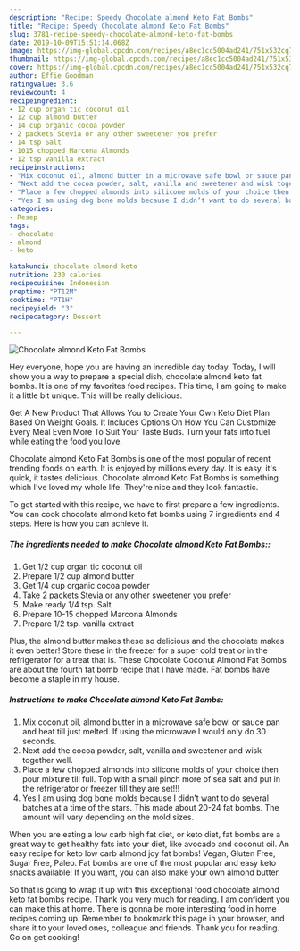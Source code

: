```yaml
---
description: "Recipe: Speedy Chocolate almond Keto Fat Bombs"
title: "Recipe: Speedy Chocolate almond Keto Fat Bombs"
slug: 3781-recipe-speedy-chocolate-almond-keto-fat-bombs
date: 2019-10-09T15:51:14.068Z
image: https://img-global.cpcdn.com/recipes/a8ec1cc5004ad241/751x532cq70/chocolate-almond-keto-fat-bombs-recipe-main-photo.jpg
thumbnail: https://img-global.cpcdn.com/recipes/a8ec1cc5004ad241/751x532cq70/chocolate-almond-keto-fat-bombs-recipe-main-photo.jpg
cover: https://img-global.cpcdn.com/recipes/a8ec1cc5004ad241/751x532cq70/chocolate-almond-keto-fat-bombs-recipe-main-photo.jpg
author: Effie Goodman
ratingvalue: 3.6
reviewcount: 4
recipeingredient:
- 12 cup organ tic coconut oil
- 12 cup almond butter
- 14 cup organic cocoa powder
- 2 packets Stevia or any other sweetener you prefer
- 14 tsp Salt
- 1015 chopped Marcona Almonds
- 12 tsp vanilla extract
recipeinstructions:
- "Mix coconut oil, almond butter in a microwave safe bowl or sauce pan and heat till just melted. If using the microwave I would only do 30 seconds."
- "Next add the cocoa powder, salt, vanilla and sweetener and wisk together well."
- "Place a few chopped almonds into silicone molds of your choice then pour mixture till full. Top with a small pinch more of sea salt and put in the refrigerator or freezer till they are set!!!"
- "Yes I am using dog bone molds because I didn’t want to do several batches at a time of the stars. This made about 20-24 fat bombs. The amount will vary depending on the mold sizes."
categories:
- Resep
tags:
- chocolate
- almond
- keto

katakunci: chocolate almond keto
nutrition: 230 calories
recipecuisine: Indonesian
preptime: "PT12M"
cooktime: "PT1H"
recipeyield: "3"
recipecategory: Dessert

---
```



![Chocolate almond Keto Fat Bombs](https://img-global.cpcdn.com/recipes/a8ec1cc5004ad241/751x532cq70/chocolate-almond-keto-fat-bombs-recipe-main-photo.jpg)

Hey everyone, hope you are having an incredible day today. Today, I will show you a way to prepare a special dish, chocolate almond keto fat bombs. It is one of my favorites food recipes. This time, I am going to make it a little bit unique. This will be really delicious.

Get A New Product That Allows You to Create Your Own Keto Diet Plan Based On Weight Goals. It Includes Options On How You Can Customize Every Meal Even More To Suit Your Taste Buds. Turn your fats into fuel while eating the food you love.

Chocolate almond Keto Fat Bombs is one of the most popular of recent trending foods on earth. It is enjoyed by millions every day. It is easy, it's quick, it tastes delicious. Chocolate almond Keto Fat Bombs is something which I've loved my whole life. They're nice and they look fantastic.


To get started with this recipe, we have to first prepare a few ingredients. You can cook chocolate almond keto fat bombs using 7 ingredients and 4 steps. Here is how you can achieve it.

##### The ingredients needed to make Chocolate almond Keto Fat Bombs::

1. Get 1/2 cup organ tic coconut oil
1. Prepare 1/2 cup almond butter
1. Get 1/4 cup organic cocoa powder
1. Take 2 packets Stevia or any other sweetener you prefer
1. Make ready 1/4 tsp. Salt
1. Prepare 10-15 chopped Marcona Almonds
1. Prepare 1/2 tsp. vanilla extract


Plus, the almond butter makes these so delicious and the chocolate makes it even better! Store these in the freezer for a super cold treat or in the refrigerator for a treat that is. These Chocolate Coconut Almond Fat Bombs are about the fourth fat bomb recipe that I have made. Fat bombs have become a staple in my house. 

##### Instructions to make Chocolate almond Keto Fat Bombs:

1. Mix coconut oil, almond butter in a microwave safe bowl or sauce pan and heat till just melted. If using the microwave I would only do 30 seconds.
1. Next add the cocoa powder, salt, vanilla and sweetener and wisk together well.
1. Place a few chopped almonds into silicone molds of your choice then pour mixture till full. Top with a small pinch more of sea salt and put in the refrigerator or freezer till they are set!!!
1. Yes I am using dog bone molds because I didn’t want to do several batches at a time of the stars. This made about 20-24 fat bombs. The amount will vary depending on the mold sizes.


When you are eating a low carb high fat diet, or keto diet, fat bombs are a great way to get healthy fats into your diet, like avocado and coconut oil. An easy recipe for keto low carb almond joy fat bombs! Vegan, Gluten Free, Sugar Free, Paleo. Fat bombs are one of the most popular and easy keto snacks available! If you want, you can also make your own almond butter. 

So that is going to wrap it up with this exceptional food chocolate almond keto fat bombs recipe. Thank you very much for reading. I am confident you can make this at home. There is gonna be more interesting food in home recipes coming up. Remember to bookmark this page in your browser, and share it to your loved ones, colleague and friends. Thank you for reading. Go on get cooking!
